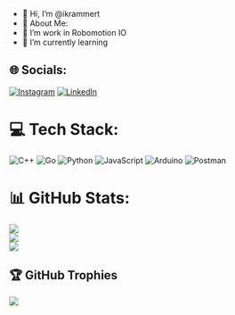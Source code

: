 - 👋 Hi, I’m @ikrammert
- 💫 About Me:
- 🔭 I’m work in Robomotion IO
- 🌱 I’m currently learning

## 🌐 Socials:
[![Instagram](https://img.shields.io/badge/Instagram-%23E4405F.svg?logo=Instagram&logoColor=white)](https://instagram.com/ikram_mert) [![LinkedIn](https://img.shields.io/badge/LinkedIn-%230077B5.svg?logo=linkedin&logoColor=white)](https://linkedin.com/in/ikram-mert) 

# 💻 Tech Stack:
![C++](https://img.shields.io/badge/c++-%2300599C.svg?style=for-the-badge&logo=c%2B%2B&logoColor=white) ![Go](https://img.shields.io/badge/go-%2300ADD8.svg?style=for-the-badge&logo=go&logoColor=white) ![Python](https://img.shields.io/badge/python-3670A0?style=for-the-badge&logo=python&logoColor=ffdd54) ![JavaScript](https://img.shields.io/badge/javascript-%23323330.svg?style=for-the-badge&logo=javascript&logoColor=%23F7DF1E) ![Arduino](https://img.shields.io/badge/-Arduino-00979D?style=for-the-badge&logo=Arduino&logoColor=white) ![Postman](https://img.shields.io/badge/Postman-FF6C37?style=for-the-badge&logo=postman&logoColor=white)

# 📊 GitHub Stats:
![](https://github-readme-stats.vercel.app/api?username=ikrammert&theme=dark&hide_border=false&include_all_commits=false&count_private=false)<br/>
![](https://github-readme-streak-stats.herokuapp.com/?user=ikrammert&theme=dark&hide_border=false)<br/>
![](https://github-readme-stats.vercel.app/api/top-langs/?username=ikrammert&theme=dark&hide_border=false&include_all_commits=false&count_private=false&layout=compact)

## 🏆 GitHub Trophies
![](https://github-profile-trophy.vercel.app/?username=ikrammert&theme=radical&no-frame=false&no-bg=true&margin-w=4)
